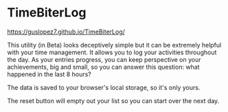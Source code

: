 # TimeBiterLog

https://guslopez7.github.io/TimeBiterLog/

This utility (in Beta) looks deceptively simple but it can be extremely helpful with your time management. It allows you to log your activities throughout the day. As your entries progress, you can keep perspective on your achievements, big and small, so you can answer this question: what happened in the last 8 hours?

The data is saved to your browser's local storage, so it's only yours.

The reset button will empty out your list so you can start over the next day.
